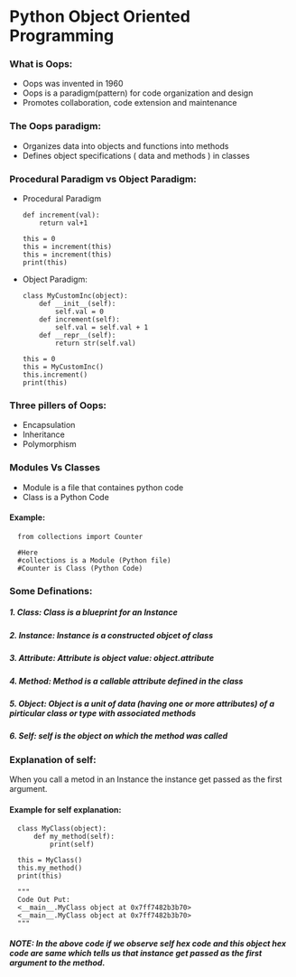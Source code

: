 # Python Object Oriented Programming


### What is Oops:

 * Oops was invented in 1960
 * Oops is a paradigm(pattern) for code organization and design
 * Promotes collaboration, code extension and maintenance

### The Oops paradigm:
 * Organizes data into objects and functions into methods
 * Defines object specifications ( data and methods ) in classes

### Procedural Paradigm vs Object Paradigm:
* Procedural Paradigm

      def increment(val):
          return val+1

      this = 0
      this = increment(this)
      this = increment(this)
      print(this)

* Object Paradigm:

      class MyCustomInc(object):
          def __init__(self):
              self.val = 0
          def increment(self):
              self.val = self.val + 1
          def __repr__(self):
              return str(self.val)

      this = 0
      this = MyCustomInc()
      this.increment()
      print(this)

### Three pillers of Oops:

* Encapsulation
* Inheritance
* Polymorphism


### Modules Vs Classes

* Module is a file that containes python code
* Class  is a Python Code


#### Example:

      from collections import Counter

      #Here 
      #collections is a Module (Python file)
      #Counter is Class (Python Code)

### Some Definations:
##### 1. Class: Class is a blueprint for an Instance
##### 2. Instance: Instance is a constructed objcet of class
##### 3. Attribute: Attribute is object value: object.attribute
##### 4. Method: Method is a callable attribute defined in the class
##### 5. Object: Object is a unit of data (having one or more attributes) of a pirticular class or type with associated methods
##### 6. Self: self is the object on which the method was called

### Explanation of self:
When you call a metod in an Instance the instance get passed as the first argument.

#### Example for self explanation:
      class MyClass(object):
          def my_method(self):
              print(self)

      this = MyClass()
      this.my_method()
      print(this)
      
      """
      Code Out Put:
      <__main__.MyClass object at 0x7ff7482b3b70>
      <__main__.MyClass object at 0x7ff7482b3b70>
      """
      
##### NOTE: In the above code if we observe self hex code and this object hex code are same which tells us that instance get passed as the first argument to the method.
